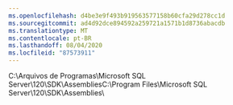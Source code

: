 ```yaml
---
ms.openlocfilehash: d4be3e9f493b919563577158b60cfa29d278cc1d
ms.sourcegitcommit: ad4d92dce894592a259721a1571b1d8736abacdb
ms.translationtype: MT
ms.contentlocale: pt-BR
ms.lasthandoff: 08/04/2020
ms.locfileid: "87573911"
---
```

<span data-ttu-id="ca506-101">C:\\Arquivos de Programas\\Microsoft SQL Server\\120\\SDK\\Assemblies</span><span class="sxs-lookup"><span data-stu-id="ca506-101">C:\\Program Files\\Microsoft SQL Server\\120\\SDK\\Assemblies</span></span>\\
